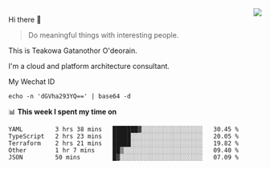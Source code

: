 <img align="right" src="https://github-readme-stats.vercel.app/api?username=Teakowa&show_icons=true&icon_color=2f80ed&text_color=718096&bg_color=ffffff&hide_title=true" />

Hi there 👋

> Do meaningful things with interesting people.

This is Teakowa Gatanothor O'deorain.

I'm a cloud and platform architecture consultant.

My Wechat ID

```
echo -n 'dGVha293YQ==' | base64 -d
```

📊 **This week I spent my time on**
<!--START_SECTION:waka-->
```text
YAML         3 hrs 38 mins   ███████▓░░░░░░░░░░░░░░░░░   30.45 % 
TypeScript   2 hrs 23 mins   █████░░░░░░░░░░░░░░░░░░░░   20.05 % 
Terraform    2 hrs 21 mins   █████░░░░░░░░░░░░░░░░░░░░   19.82 % 
Other        1 hr 7 mins     ██▒░░░░░░░░░░░░░░░░░░░░░░   09.40 % 
JSON         50 mins         █▓░░░░░░░░░░░░░░░░░░░░░░░   07.09 % 
```
<!--END_SECTION:waka-->

